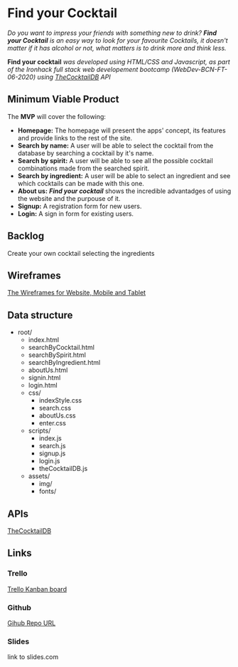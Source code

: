 # Find your Cocktail

*Do you want to impress your friends with something new to drink? **Find your Cocktail** is an easy way to look for your favourite Cocktails, it doesn't matter if it has alcohol or not, what matters is to drink more and think less.*



**Find your cocktail** *was developed using HTML/CSS and Javascript, as part of the Ironhack full stack web developement bootcamp (WebDev-BCN-FT-06-2020) using  [TheCocktailDB](https://www.thecocktaildb.com/api.php)  API*

## Minimum Viable Product

The **MVP** will cover the following:

- **Homepage:** The homepage will present the apps' concept, its features and provide links to the rest of the site.
- **Search by name:** A user will be able to select the cocktail from the database by searching a cocktail by it's name.
- **Search by spirit:** A user will be able to see all the possible cocktail combinations made from the searched spirit.
- **Search by ingredient:** A user will be able to select an ingredient and see which cocktails can be made with this one.
- **About us:** ***Find your cocktail*** shows the incredible advantadges of using the website and the purpouse of it.
- **Signup:** A registration form for new users.
- **Login:** A sign in form for existing users.

## Backlog

Create your own cocktail selecting the ingredients

## Wireframes

[The Wireframes for Website, Mobile and Tablet](https://github.com/adrimual/M1-Find-Your-Cocktail/tree/master/M1-WIREFRAMES)

## Data structure

- root/
  - index.html
  - searchByCocktail.html
  - searchBySpirit.html
  - searchByIngredient.html
  - aboutUs.html
  - signin.html
  - login.html
  - css/
    - indexStyle.css
    - search.css
    - aboutUs.css
    - enter.css
  - scripts/
    - index.js
    - search.js
    - signup.js
    - login.js
    - theCocktailDB.js
  - assets/
    - img/
    - fonts/

## APIs

[TheCocktailDB](https://www.thecocktaildb.com/api.php)

## Links

### Trello

[Trello Kanban board](https://trello.com/b/blFMX0Rn/find-your-cocktail)

### Github

[Gihub Repo URL](https://github.com/adrimual/M1-Find-Your-Cocktail)

### Slides

link to slides.com